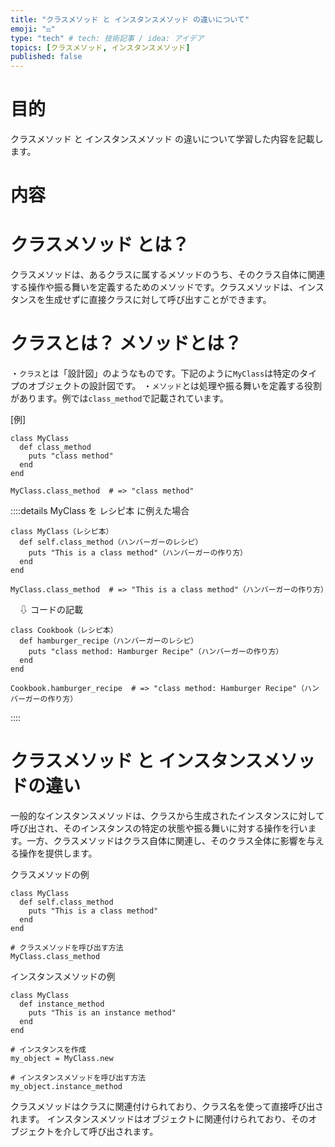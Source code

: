 ```yaml
---
title: "クラスメソッド と インスタンスメソッド の違いについて"
emoji: "⚖️"
type: "tech" # tech: 技術記事 / idea: アイデア
topics: [クラスメソッド, インスタンスメソッド]
published: false
---
```


# 目的

クラスメソッド と インスタンスメソッド の違いについて学習した内容を記載します。

# 内容

# クラスメソッド とは？
クラスメソッドは、あるクラスに属するメソッドのうち、そのクラス自体に関連する操作や振る舞いを定義するためのメソッドです。クラスメソッドは、インスタンスを生成せずに直接クラスに対して呼び出すことができます。

# クラスとは？ メソッドとは？

・```クラス```とは「設計図」のようなものです。下記のように`MyClass`は特定のタイプのオブジェクトの設計図です。
・```メソッド```とは処理や振る舞いを定義する役割があります。例では`class_method`で記載されています。

[例]
```
class MyClass
  def class_method
    puts "class method"
  end
end

MyClass.class_method  # => "class method"
```

::::details MyClass を レシピ本 に例えた場合
```
class MyClass（レシピ本）
  def self.class_method（ハンバーガーのレシピ）
    puts "This is a class method"（ハンバーガーの作り方）
  end
end

MyClass.class_method  # => "This is a class method"（ハンバーガーの作り方）
```
　⇩ コードの記載

```
class Cookbook（レシピ本）
  def hamburger_recipe（ハンバーガーのレシピ）
    puts "class method: Hamburger Recipe"（ハンバーガーの作り方）
  end
end

Cookbook.hamburger_recipe  # => "class method: Hamburger Recipe"（ハンバーガーの作り方）
```
::::

# クラスメソッド と インスタンスメソッドの違い
一般的なインスタンスメソッドは、クラスから生成されたインスタンスに対して呼び出され、そのインスタンスの特定の状態や振る舞いに対する操作を行います。一方、クラスメソッドはクラス自体に関連し、そのクラス全体に影響を与える操作を提供します。

クラスメソッドの例
```
class MyClass
  def self.class_method
    puts "This is a class method"
  end
end

# クラスメソッドを呼び出す方法
MyClass.class_method
```

インスタンスメソッドの例
```
class MyClass
  def instance_method
    puts "This is an instance method"
  end
end

# インスタンスを作成
my_object = MyClass.new

# インスタンスメソッドを呼び出す方法
my_object.instance_method
```
クラスメソッドはクラスに関連付けられており、クラス名を使って直接呼び出されます。
インスタンスメソッドはオブジェクトに関連付けられており、そのオブジェクトを介して呼び出されます。